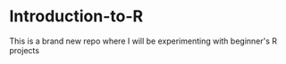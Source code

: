 # Introduction-to-R
This is a brand new repo where I will be experimenting with beginner's R projects
